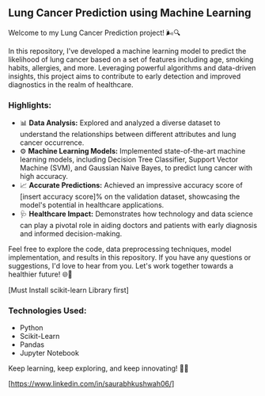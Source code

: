 ## Lung Cancer Prediction using Machine Learning

Welcome to my Lung Cancer Prediction project! 🌬️🔍

In this repository, I've developed a machine learning model to predict the likelihood of lung cancer based on a set of features including age, smoking habits, allergies, and more. Leveraging powerful algorithms and data-driven insights, this project aims to contribute to early detection and improved diagnostics in the realm of healthcare.

### Highlights:

- 📊 **Data Analysis:** Explored and analyzed a diverse dataset to understand the relationships between different attributes and lung cancer occurrence.
- ⚙️ **Machine Learning Models:** Implemented state-of-the-art machine learning models, including Decision Tree Classifier, Support Vector Machine (SVM), and Gaussian Naive Bayes, to predict lung cancer with high accuracy.
- 📈 **Accurate Predictions:** Achieved an impressive accuracy score of [insert accuracy score]% on the validation dataset, showcasing the model's potential in healthcare applications.
- 🩺 **Healthcare Impact:** Demonstrates how technology and data science can play a pivotal role in aiding doctors and patients with early diagnosis and informed decision-making.

Feel free to explore the code, data preprocessing techniques, model implementation, and results in this repository. If you have any questions or suggestions, I'd love to hear from you. Let's work together towards a healthier future! 🌐🏥

[Must Install scikit-learn Library first]

### Technologies Used:

- Python
- Scikit-Learn
- Pandas
- Jupyter Notebook

Keep learning, keep exploring, and keep innovating! 🚀🧠

[https://www.linkedin.com/in/saurabhkushwah06/]
